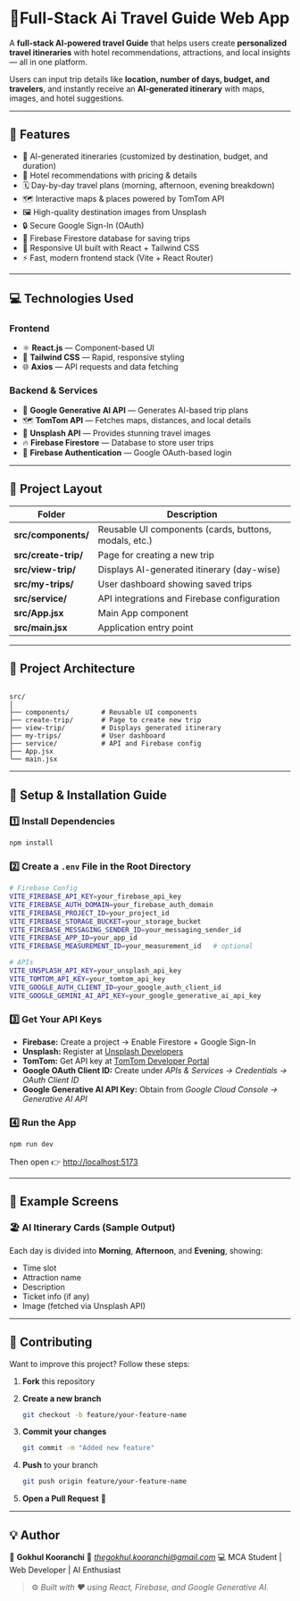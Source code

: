 # 🧭Full-Stack Ai Travel Guide Web App

A **full-stack AI-powered travel Guide** that helps users create **personalized travel itineraries** with hotel recommendations, attractions, and local insights — all in one platform.

Users can input trip details like **location, number of days, budget, and travelers**, and instantly receive an **AI-generated itinerary** with maps, images, and hotel suggestions.

---

## 🚀 Features

- 🤖 AI-generated itineraries (customized by destination, budget, and duration)
- 🏨 Hotel recommendations with pricing & details
- 🗓️ Day-by-day travel plans (morning, afternoon, evening breakdown)
- 🗺️ Interactive maps & places powered by TomTom API
- 🖼️ High-quality destination images from Unsplash
- 🔒 Secure Google Sign-In (OAuth)
- 💾 Firebase Firestore database for saving trips
- 🎨 Responsive UI built with React + Tailwind CSS
- ⚡ Fast, modern frontend stack (Vite + React Router)

---

## 💻 Technologies Used

### **Frontend**
- ⚛️ **React.js** — Component-based UI  
- 🎨 **Tailwind CSS** — Rapid, responsive styling  
- 🌐 **Axios** — API requests and data fetching  

### **Backend & Services**
- 🧠 **Google Generative AI API** — Generates AI-based trip plans  
- 🗺️ **TomTom API** — Fetches maps, distances, and local details  
- 📸 **Unsplash API** — Provides stunning travel images  
- 🔥 **Firebase Firestore** — Database to store user trips  
- 🔐 **Firebase Authentication** — Google OAuth-based login  

---

## 📂 Project Layout

| Folder | Description |
|--------|--------------|
| **src/components/** | Reusable UI components (cards, buttons, modals, etc.) |
| **src/create-trip/** | Page for creating a new trip |
| **src/view-trip/** | Displays AI-generated itinerary (day-wise) |
| **src/my-trips/** | User dashboard showing saved trips |
| **src/service/** | API integrations and Firebase configuration |
| **src/App.jsx** | Main App component |
| **src/main.jsx** | Application entry point |

---

## 🧱 Project Architecture

```

src/
│
├── components/        # Reusable UI components
├── create-trip/       # Page to create new trip
├── view-trip/         # Displays generated itinerary
├── my-trips/          # User dashboard
├── service/           # API and Firebase config
├── App.jsx
└── main.jsx

````

---

## 🧾 Setup & Installation Guide

### 1️⃣ Install Dependencies

```bash
npm install
````

### 2️⃣ Create a `.env` File in the Root Directory

```bash
# Firebase Config
VITE_FIREBASE_API_KEY=your_firebase_api_key
VITE_FIREBASE_AUTH_DOMAIN=your_firebase_auth_domain
VITE_FIREBASE_PROJECT_ID=your_project_id
VITE_FIREBASE_STORAGE_BUCKET=your_storage_bucket
VITE_FIREBASE_MESSAGING_SENDER_ID=your_messaging_sender_id
VITE_FIREBASE_APP_ID=your_app_id
VITE_FIREBASE_MEASUREMENT_ID=your_measurement_id   # optional

# APIs
VITE_UNSPLASH_API_KEY=your_unsplash_api_key
VITE_TOMTOM_API_KEY=your_tomtom_api_key
VITE_GOOGLE_AUTH_CLIENT_ID=your_google_auth_client_id
VITE_GOOGLE_GEMINI_AI_API_KEY=your_google_generative_ai_api_key
```

### 3️⃣ Get Your API Keys

* **Firebase:** Create a project → Enable Firestore + Google Sign-In
* **Unsplash:** Register at [Unsplash Developers](https://unsplash.com/developers)
* **TomTom:** Get API key at [TomTom Developer Portal](https://developer.tomtom.com/)
* **Google OAuth Client ID:** Create under *APIs & Services → Credentials → OAuth Client ID*
* **Google Generative AI API Key:** Obtain from *Google Cloud Console → Generative AI API*

### 4️⃣ Run the App

```bash
npm run dev
```

Then open 👉 [http://localhost:5173](http://localhost:5173)

---

## 📸 Example Screens

### 🏖️ AI Itinerary Cards (Sample Output)

Each day is divided into **Morning**, **Afternoon**, and **Evening**, showing:

* Time slot
* Attraction name
* Description
* Ticket info (if any)
* Image (fetched via Unsplash API)

---

## 🤝 Contributing

Want to improve this project? Follow these steps:

1. **Fork** this repository
2. **Create a new branch**

   ```bash
   git checkout -b feature/your-feature-name
   ```
3. **Commit your changes**

   ```bash
   git commit -m "Added new feature"
   ```
4. **Push** to your branch

   ```bash
   git push origin feature/your-feature-name
   ```
5. **Open a Pull Request** 🚀

---

## 💡 Author

👤 **Gokhul Kooranchi**
📧 *[thegokhul.kooranchi@gmail.com](mailto:gokhulkooranchi@gmail.com)*
💻 MCA Student | Web Developer | AI Enthusiast

> ⚙️ *Built with ❤️ using React, Firebase, and Google Generative AI.*
